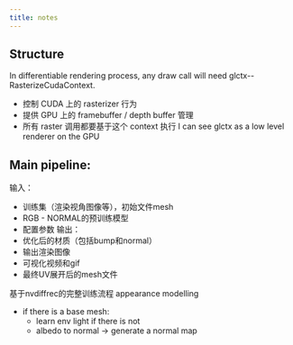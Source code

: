 ```yaml
---
title: notes
---
```

## Structure


 In differentiable rendering process, any draw call will need glctx--RasterizeCudaContext. 
- 控制 CUDA 上的 rasterizer 行为
- 提供 GPU 上的 framebuffer / depth buffer 管理   
- 所有 raster 调用都要基于这个 context 执行
I can see glctx as a low level renderer on the GPU

## Main pipeline:
输入：
* 训练集（渲染视角图像等），初始文件mesh
* RGB - NORMAL的预训练模型
* 配置参数
输出：
* 优化后的材质（包括bump和normal）
* 输出渲染图像
* 可视化视频和gif
* 最终UV展开后的mesh文件



基于nvdiffrec的完整训练流程
appearance modelling
* if there is a base mesh:
	* learn env light if there is not
	* albedo to normal -> generate a normal map 